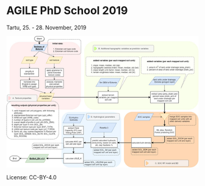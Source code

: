 # AGILE PhD School 2019

Tartu, 25. - 28. November, 2019

![Workflow Chart for Soil Data Processing](processing_chart.png)

License: CC-BY-4.0

